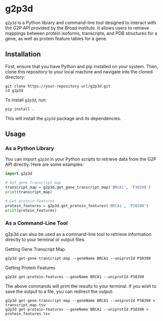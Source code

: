 # g2p3d

`g2p3d` is a Python library and command-line tool designed to interact with the G2P API provided by the Broad Institute. It allows users to retrieve mappings between protein isoforms, transcripts, and PDB structures for a gene, as well as protein feature tables for a gene.

## Installation

First, ensure that you have Python and pip installed on your system. Then, clone this repository to your local machine and navigate into the cloned directory:

```
git clone https://your-repository-url/g2p3d.git
cd g2p3d
```

To install `g2p3d`, run:

```
pip install .
```


This will install the `g2p3d` package and its dependencies.

## Usage

### As a Python Library

You can import `g2p3d` in your Python scripts to retrieve data from the G2P API directly. Here are some examples:

```python
import g2p3d

# Get gene transcript map
transcript_map = g2p3d.get_gene_transcript_map('BRCA1', 'P38398')
print(transcript_map)

# Get protein features
protein_features = g2p3d.get_protein_features('BRCA1', 'P38398')
print(protein_features)

```

### As a Command-Line Tool
g2p3d can also be used as a command-line tool to retrieve information directly to your terminal or output files.

Getting Gene Transcript Map

```
g2p3d get-gene-transcript-map --geneName BRCA1 --uniprotId P38398
```

Getting Protein Features

```
g2p3d get-protein-features --geneName BRCA1 --uniprotId P38398
```

The above commands will print the results to your terminal. If you wish to save the output to a file, you can redirect the output:

```
g2p3d get-gene-transcript-map --geneName BRCA1 --uniprotId P38398 > transcript_map.tsv
g2p3d get-protein-features --geneName BRCA1 --uniprotId P38398 > protein_features.tsv
```

